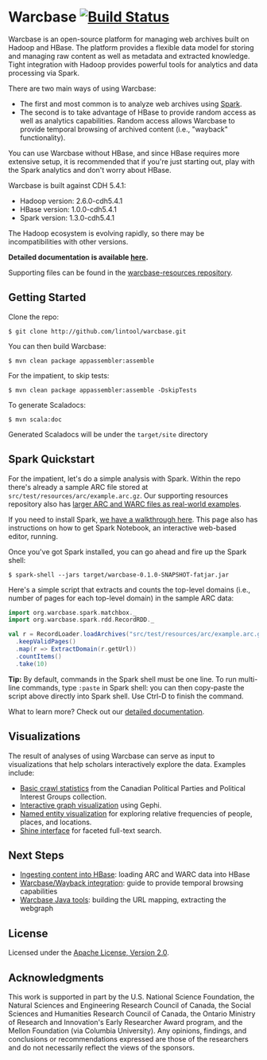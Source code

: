 Warcbase [![Build Status](https://travis-ci.org/lintool/warcbase.svg?branch=master)](https://travis-ci.org/lintool/warcbase)
========

Warcbase is an open-source platform for managing web archives built on Hadoop and HBase. The platform provides a flexible data model for storing and managing raw content as well as metadata and extracted knowledge. Tight integration with Hadoop provides powerful tools for analytics and data processing via Spark.

There are two main ways of using Warcbase:

+ The first and most common is to analyze web archives using [Spark](http://spark.apache.org/).
+ The second is to take advantage of HBase to provide random access as well as analytics capabilities. Random access allows Warcbase to provide temporal browsing of archived content (i.e., "wayback" functionality).

You can use Warcbase without HBase, and since HBase requires more extensive setup, it is recommended that if you're just starting out, play with the Spark analytics and don't worry about HBase.

Warcbase is built against CDH 5.4.1:

+ Hadoop version: 2.6.0-cdh5.4.1
+ HBase version: 1.0.0-cdh5.4.1
+ Spark version: 1.3.0-cdh5.4.1

The Hadoop ecosystem is evolving rapidly, so there may be incompatibilities with other versions.

**Detailed documentation is available [here](http://lintool.github.io/warcbase-docs/).**

Supporting files can be found in the [warcbase-resources repository](https://github.com/lintool/warcbase-resources).


Getting Started
---------------

Clone the repo:

```
$ git clone http://github.com/lintool/warcbase.git
```

You can then build Warcbase:

```
$ mvn clean package appassembler:assemble
```

For the impatient, to skip tests:

```
$ mvn clean package appassembler:assemble -DskipTests
```

To generate Scaladocs:

```
$ mvn scala:doc
```

Generated Scaladocs will be under the `target/site` directory


Spark Quickstart
----------------

For the impatient, let's do a simple analysis with Spark. Within the repo there's already a sample ARC file stored at `src/test/resources/arc/example.arc.gz`. Our supporting resources repository also has [larger ARC and WARC files as real-world examples](https://github.com/lintool/warcbase-resources/tree/master/Sample-Data).

If you need to install Spark, [we have a walkthrough here](http://lintool.github.io/warcbase-docs/Getting-Started/). This page also has instructions on how to get Spark Notebook, an interactive web-based editor, running.

Once you've got Spark installed, you can go ahead and fire up the Spark shell:

```
$ spark-shell --jars target/warcbase-0.1.0-SNAPSHOT-fatjar.jar
```

Here's a simple script that extracts and counts the top-level domains (i.e., number of pages for each top-level domain) in the sample ARC data:

```scala
import org.warcbase.spark.matchbox._
import org.warcbase.spark.rdd.RecordRDD._

val r = RecordLoader.loadArchives("src/test/resources/arc/example.arc.gz", sc)
  .keepValidPages()
  .map(r => ExtractDomain(r.getUrl))
  .countItems()
  .take(10)
```

**Tip:** By default, commands in the Spark shell must be one line. To run multi-line commands, type `:paste` in Spark shell: you can then copy-paste the script above directly into Spark shell. Use Ctrl-D to finish the command.

What to learn more? Check out our [detailed documentation](http://lintool.github.io/warcbase-docs/).


Visualizations
--------------

The result of analyses of using Warcbase can serve as input to visualizations that help scholars interactively explore the data. Examples include:

+ [Basic crawl statistics](http://lintool.github.io/warcbase/vis/crawl-sites/index.html) from the Canadian Political Parties and Political Interest Groups collection.
+ [Interactive graph visualization](http://lintool.github.io/warcbase-docs/Gephi-Converting-Site-Link-Structure-into-Dynamic-Visualization/) using Gephi.
+ [Named entity visualization](http://lintool.github.io/warcbase-docs/Spark-NER-Visualization/) for exploring relative frequencies of people, places, and locations.
+ [Shine interface](http://webarchives.ca/) for faceted full-text search.


Next Steps
----------

+ [Ingesting content into HBase](http://lintool.github.io/warcbase-docs/Ingesting-Content-into-HBase/): loading ARC and WARC data into HBase
+ [Warcbase/Wayback integration](http://lintool.github.io/warcbase-docs/Warcbase-Wayback-Integration/): guide to provide temporal browsing capabilities
+ [Warcbase Java tools](http://lintool.github.io/warcbase-docs/Warcbase-Java-Tools/): building the URL mapping, extracting the webgraph


License
-------

Licensed under the [Apache License, Version 2.0](http://www.apache.org/licenses/LICENSE-2.0).


Acknowledgments
---------------

This work is supported in part by the U.S. National Science Foundation, the Natural Sciences and Engineering Research Council of Canada, the Social Sciences and Humanities Research Council of Canada, the Ontario Ministry of Research and Innovation's Early Researcher Award program, and the Mellon Foundation (via Columbia University). Any opinions, findings, and conclusions or recommendations expressed are those of the researchers and do not necessarily reflect the views of the sponsors.

